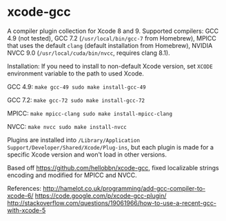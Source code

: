 # xcode-gcc
A compiler plugin collection for Xcode 8 and 9.
Supported compilers: GCC 4.9 (not tested), GCC 7.2 (`/usr/local/bin/gcc-7` from Homebrew), MPICC that uses the default `clang` (default installation from Homebrew), NVIDIA NVCC 9.0 (`/usr/local/cuda/bin/nvcc`, requires clang 8.1).

Installation:
If you need to install to non-default Xcode version, set `XCODE` environment variable to the path to used Xcode.

GCC 4.9:
`make gcc-49
sudo make install-gcc-49`

GCC 7.2:
`make gcc-72
sudo make install-gcc-72`

MPICC:
`make mpicc-clang
sudo make install-mpicc-clang`

NVCC:
`make nvcc
sudo make install-nvcc`

Plugins are installed into `/Library/Application Support/Developer/Shared/Xcode/Plug-ins`, but each plugin is made for a specific Xcode version and won't load in other versions.

Based off https://github.com/hellobbn/xcode-gcc, fixed localizable strings encoding and modified for MPICC and NVCC.

References:
http://hamelot.co.uk/programming/add-gcc-compiler-to-xcode-6/
https://code.google.com/p/xcode-gcc-plugin/
http://stackoverflow.com/questions/19061966/how-to-use-a-recent-gcc-with-xcode-5
